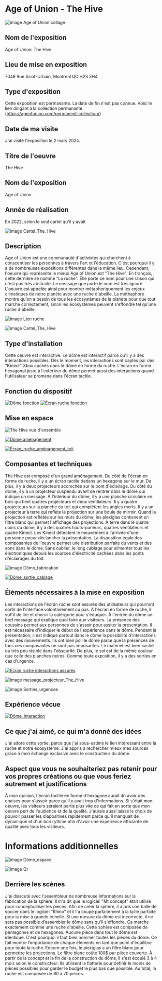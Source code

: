 # Age of Union - The Hive
![image Age of Union collage](Medias/Age_of_Union_présentation.jpg)


## Nom de l'exposition
Age of Union: The Hive


## Lieu de mise en exposition
7049 Rue Saint-Urbain, Montreal QC H2S 3H4


## Type d'exposition
Cette exposition est permanante. La date de fin n'est pas connue. Voici le lien dirigant à la collection permanante: (https://ageofunion.com/permanent-collection/)


## Date de ma visite
J'ai visité l'exposition le 2 mars 2024.


## Titre de l'oeuvre
The Hive


## Nom de l'exposition
Age of Union


## Année de réalisation
En 2022, selon le seul cartel qu'il y avait.

![image Cartel_The_Hive](Medias/Cartel_The_Hive.JPG)


## Description
Age of Union est une communauté d'activistes qui cherchent à conscentiser les personnes à travers l'art et l'éducation. C'est pourquoi il y a de nombreuses expositions différentes dans le même lieu. Cependant, l'oeuvre qui représente le mieux Age of Union est "The Hive". En français, cette dernière se nomme "La ruche". Elle porte ce nom pour une raison qui n'est pas très abstraite. Le message que porte le nom est très ignoré. L'oeuvre est appelée ainsi pour montrer métaphoriquement les enjeux climatiques de notre planète avec une ruche d'abeille. La méthaphore montre qu'on a besoin de tous les écosystèmes de la planète pour que tout marche correctement, sinon les écosystèmes peuvent s'effondre tel qu'une ruche d'abeille.

![image Lien ruche](Medias/Ecran_ruche_lien_abeilles.jpg)

![image Cartel_The_Hive](Medias/Cartel_The_Hive.JPG)


## Type d'installation 
Cette oeuvre est interactive. Le dôme est interactif parce qu'il y a des interactions possibles. Dès le moment, les interactions sont captés par des "Kinect" Xbox cachés dans le dôme en forme du ruche. L'écran en forme hexagonal juste à l'extérieur du dôme permet aussi des interactions quand l'utilisateur se promene dans l'écran tactile.


## Fonction du dispositif
[![Dôme fonction](https://github.com/PerformX2/H24_V11_inspirations_CRUZ/blob/3588ed2e96a18e5be6105c688ee21d6ba48a2042/Age_of_union_The_Hive/Medias/D%C3%B4me_fin_exposition.png)](https://www.youtube.com/watch?v=F0KPy2_7XhI?)
[![Écran ruche fonction](https://github.com/PerformX2/H24_V11_inspirations_CRUZ/blob/e414ba6741342ab153274595b04aa99a7e8970a1/Age_of_union_The_Hive/Medias/%C3%89cran_ruche_projection_adapt%C3%A9es.png)](https://www.youtube.com/watch?v=Y1HItlu8SoQ&list=PLcwpEbanae5JuiKFvHSgmDZ3p3yQLQfjU&index=6)


## Mise en espace 
![The Hive vue d'ensemble](Medias/Vue_ensemble_the_Hive.JPG)

[![Dôme aménagement](https://github.com/PerformX2/H24_V11_inspirations_CRUZ/blob/f05c0234e98821105c60d7af6509a45c97ceaa09/Age_of_union_The_Hive/Medias/D%C3%B4me_am%C3%A9nagement.png)](https://www.youtube.com/watch?v=X4OwlfUaAFE&list=PLcwpEbanae5JuiKFvHSgmDZ3p3yQLQfjU&index=4)

[![Écran_ruche_aménagement_toit](https://github.com/PerformX2/H24_V11_inspirations_CRUZ/blob/8385ebea02172a2a7fab1c9518b2ccee6b702114/Age_of_union_The_Hive/Medias/Ecran_ruche_installation_haut.png)](https://www.youtube.com/watch?v=FcpgCOnOVdc&list=PLcwpEbanae5JuiKFvHSgmDZ3p3yQLQfjU&index=1)


## Composantes et techniques 
The Hive est composé d'un grand aménagement. Du côté de l'écran en forme de ruche, il y a un écran tactile dedans un hexagone sur le mur. De plus, il y a deux projecteurs accrochés sur le pont d'éclairage. Du côté du dôme, il y a un projecteur suspendu avant de rentrer dans le dôme qui indique un message. À l'intérieur du dôme, il y a une planche circulaire en bois qui tient quatres projecteurs et deux ventilateurs. Il y a quatre projecteurs sur la planche du toit qui complètent les angles morts. Il y a un projecteur à terre qui reflète la projection sur une boule de mirroir. Quand la projection est reflétée sur les murs du dôme, les plexiglas contienent un filtre blanc qui permet l'affichage des projections. À terre dans le quatre coins du dôme, il y a des quatres hauts-parleurs, quatres ventilateurs et quatre Kinect. Les Kinect détectent le mouvement à l'arrivée d'une personne poour déclancher la présentation. La disposition égale des composantes de l'oeuvre permet une distribution parfaite du vents et des sons dans le dôme. Sans oublier, le long cablage pour alimenter tous les électroniques depuis les sources d'électricité cachées dans les ponts d'éclairages du toit.

![image Dôme_fabrication](Medias/Dôme_fabrication.jpg)

[![Dôme_sortie_cablage](https://github.com/PerformX2/H24_V11_inspirations_CRUZ/blob/3fb5bb1407be7552ccd7fee3342d6a14c073fc63/Age_of_union_The_Hive/Medias/D%C3%B4me_sortie_cablage.png)](https://www.youtube.com/watch?v=mdtCZ-5rjQ4&list=PLcwpEbanae5JuiKFvHSgmDZ3p3yQLQfjU&index=9)


## Éléments nécessaires à la mise en exposition 
Les interactions de l'écran ruche sont assurés des utilisateurs qui pourront sortir de l'interface volontairement ou pas. À l'écran en forme de ruche, il suffit de lire et choisir la catérgorie pour s'éduquer. À l'entrée du dôme un bref message qui explique quoi faire aux visiteurs. La présence des coussins permet aux personnes de s'assoir pour assiter la présentation. Il est nécessaire d'indiquer le début de l'expérience dans le dôme. Pendant la présentation, il est indiqué partout dans le dôme la possibilité d'interactions avec des mouvements. Ils ont bien poli le dôme parce que la présences de tous ces composantes ne sont pas imposantes. Le matériel est bien caché ou très peu visible dans l'obscurité. De plus, le sol est de la même couleur que celle des planches noires. Comme toute exposition, il y a des sorties en cas d'urgence.

[![Ecran ruche interactions assurés](https://github.com/PerformX2/H24_V11_inspirations_CRUZ/blob/1080ea4fd38ebc1ee1aede1a2168c6ec5a010c81/Age_of_union_The_Hive/Medias/Ecran_ruche_tactile_assur%C3%A9_public.png)](https://www.youtube.com/watch?v=WuuUXSDqRec&list=PLcwpEbanae5JuiKFvHSgmDZ3p3yQLQfjU&index=3)

![image message_projecteur_The_Hive](Medias/Dôme_message_entrée.JPG)

![image Sorties_urgences](Medias/Age_of_Union_Hive_sorties_urgences.jpg)


## Expérience vécue
[![Dôme_interaction](https://github.com/PerformX2/H24_V11_inspirations_CRUZ/blob/bcb46ead969b9309dedb7ec2a96e48e0e1ec95ee/Age_of_union_The_Hive/Medias/D%C3%B4me_interaction_d%C3%A9placement.png)](https://www.youtube.com/watch?v=YppDRPnUq8k&list=PLcwpEbanae5JuiKFvHSgmDZ3p3yQLQfjU&index=8)


## Ce que j'ai aimé, ce qui m'a donné des idées
J'ai adoré cette sortie, parce que j'ai sous-estimé le lien intéressant entre la ruche et notre écosystème. J'ai appris à rechercher mieux mes sources grâce à mon échange exclusive avec le constructeur du dôme.


## Aspect que vous ne souhaiteriez pas retenir pour vos propres créations ou que vous feriez autrement et justifications
À mon opinion, l'écran tactile en forme d'hexagone aurait dû avoir des chaises pour s'assoir parce qu'il y avait trop d'informations. Si s'était mon oeuvre, les visiteurs seraient partis plus vite ce qui fait en sorte que mon oeuvre pert de l'audience et de la qualité. J'aurais aussi laissé le choix de pouvoir passer les diapositives rapidement parce qu'il manquait de dynamique et d'un bon rythme afin d'avoir une experience efficiante de qualité avec tous les visiteurs. 


# Informations additionnelles

![image Dôme_espace](Medias/Dôme_espace.jpg)

![image Qr](Medias/The_Hive_conscientiser_action.jpg)

## Derrière les scènes

J'ai disscuté avec l'assembleur de nombreuse informations sur la fabrication de la sphère. Il m'a dit que le logiciel "Mt concept" était utilisé pour conceptualiser les pieces. Afin de créer la sphère, il a pris une balle de soccer dans le logiciel "Rhino" et il l'a coupé parfaitement à la taille parfaite pour la mise à grande échelle. Si une mesure du dôme est incorrecte, il ne sera pas possible d'assembler le dôme sans qu'il s'éffondre. Ça marche exactement comme une ruche d'abeille. Cette sphère est composée de pentagones et de hexagones. Aucune piece dans tout le dôme est identique. C'est pourquoi il faut bien nommer toutes les pièces du dôme. Ce fait montre l'importance de chaque éléments en tant que point d'équilibre pour toute la ruche. Encore une fois, le plexiglas a un filtre blanc pour permettre les projections. Le filtre blanc coûte 100$ par pièce couverte. À partir de la concept et la fin de la construction du dôme, il s'est écoulé 3 à 4 mois selon le constructeur. Ils utilisent la flatterie pour definir le moins de pièces possibles pour garder le budget le plus bas que possible. Au total, la ruche est composée de 60 à 70 pièces.
